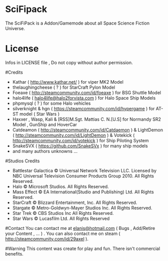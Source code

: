 # SciFipack
The SciFiPack is a Addon/Gamemode about all Space Science Fiction Universe. 

# License
Infos in LICENSE file , Do not copy without author permission.

#Credits
- Kathar ( http://www.kathar.net/ ) for viper MK2 Model
- thelaughingcheese ( ? ) for StarCraft Pylon Model
- Foeaxe ( http://steamcommunity.com/id/foeaxe ) for BSG Shuttle Model
- halo4life ( halo4life@halo2forvista.com ) for Halo Space Ship Models
- phpmysql ( ? ) for some Halo vehicles
- silverknight & hgn ( https://steamcommunity.com/id/hypergame ) for AT-ST model ( Star Wars )
- Haxxer , Wasp, Kali & [RSS]M.Sgt. Mattias C. N.[U.S] for Normandy SR2 Model , GunShip and HoverCar
- Catdeamon ( http://steamcommunity.com/id/Catdaemon ) & LightDemon ( http://steamcommunity.com/id/LightDemon ) & Votekick ( http://steamcommunity.com/id/votekick ) for Ship Piloting System
- SnakeSVX ( https://github.com/SnakeSVx ) for many ship models
- and many authors unknowns ...

#Studios Credits
- Battlestar Galactica © Universal Network Television LLC. Licensed by NBC Universal Television Consumer Products Group 2010. All Rights Reserved.
- Halo © Microsoft Studios. All Rights Reserved.
- Mass Effect © EA International(Studio and Publishing) Ltd. All Rights Reserved.
- StarCraft © Blizzard Entertainment, Inc. All Rights Reserved.
- Stargate © Metro-Goldwyn-Mayer Studios Inc. All Rights Reserved.
- Star Trek © CBS Studios Inc All Rights Reserved.
- Star Wars  © Lucasfilm Ltd. All Rights Reserved

#Contact
You can contact me at elanis@hotmail.com ( Bugs , Add/Retire your Content , ... ) . You can also contact me on steam ( http://steamcommunity.com/id/29axel ).

#Warning
This content was create for play and fun. There isn't commercial benefits. 